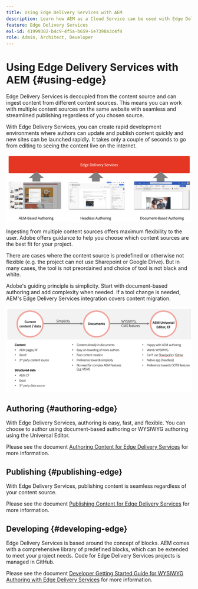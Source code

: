 ```yaml
---
title: Using Edge Delivery Services with AEM
description: Learn how AEM as a Cloud Service can be used with Edge Delivery Services.
feature: Edge Delivery Services
exl-id: 41999302-b4c9-4f5a-b659-6e7398a3c4f4
role: Admin, Architect, Developer
---
```


# Using Edge Delivery Services with AEM {#using-edge}

Edge Delivery Services is decoupled from the content source and can ingest content from different content sources. This means you can work with multiple content sources on the same website with seamless and streamlined publishing regardless of you chosen source.

With Edge Delivery Services, you can create rapid development environments where authors can update and publish content quickly and new sites can be launched rapidly. It takes only a couple of seconds to go from editing to seeing the content live on the internet.

![Content sources for Edge Delivery](assets/content-sources.png)

Ingesting from multiple content sources offers maximum flexibility to the user. Adobe offers guidance to help you choose which content sources are the best fit for your project.

There are cases where the content source is predefined or otherwise not flexible (e.g. the project can not use Sharepoint or Google Drive). But in many cases, the tool is not preordained and choice of tool is not black and white.

Adobe's guiding principle is simplicity. Start with document-based authoring  and add complexity when needed. If a tool change is needed, AEM's Edge Delivery Services integration covers content migration.

![Content source flexibility](assets/content-source-flexiblity.png)

## Authoring {#authoring-edge}

With Edge Delivery Services, authoring is easy, fast, and flexible. You can choose to author using document-based authoring or WYSIWYG authoring using the Universal Editor.

Please see the document [Authoring Content for Edge Delivery Services](/help/edge/wysiwyg-authoring/authoring.md) for more information.

## Publishing {#publishing-edge}

With Edge Delivery Services, publishing content is seamless regardless of your content source.

Please see the document [Publishing Content for Edge Delivery Services](/help/edge/wysiwyg-authoring/publishing.md) for more information.

## Developing {#developing-edge}

Edge Delivery Services is based around the concept of blocks. AEM comes with a comprehensive library of predefined blocks, which can be extended to meet your project needs. Code for Edge Delivery Services projects is managed in GitHub.

Please see the document [Developer Getting Started Guide for WYSIWYG Authoring with Edge Delivery Services](/help/edge/wysiwyg-authoring/edge-dev-getting-started.md) for more information.

